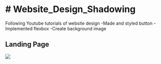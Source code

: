 <h1># Website_Design_Shadowing</h1>

Following Youtube tutorials of website design
-Made and styled button
-Implemented flexbox
-Create background image


<h2>Landing Page</h2>
<img src="https://user-images.githubusercontent.com/88056810/143082195-6c361c83-b96a-438c-897b-b91fb2f2cb24.png"/>
